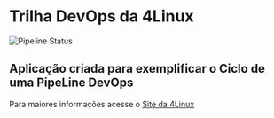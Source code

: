 # Trilha DevOps da 4Linux

<!-- Altere a Flag abaixo com sua URL do seu usuário do Github -->

![Pipeline Status](https://github.com/wenmax/DevOpsLab-HelloWorld/actions/workflows/pipeline.yml/badge.svg) 


## Aplicação criada para exemplificar o Ciclo de uma PipeLine DevOps


Para maiores informações acesse o [Site da 4Linux](https://www.4linux.com.br/cursos/devops)
